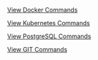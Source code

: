 [View Docker Commands](commands/docker.md)

[View Kubernetes Commands](commands/kubernetes.md)

[View PostgreSQL Commands](commands/PostgreSQL.md)

[View GIT Commands](commands/git.md)
